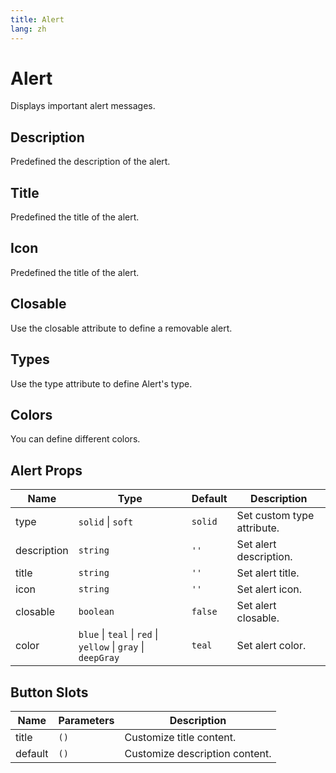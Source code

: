 ```yaml
---
title: Alert
lang: zh
---
```


# Alert

Displays important alert messages.

## Description

Predefined the description of the alert.

<demo src="../../../example/alert/description.vue"></demo>

## Title

Predefined the title of the alert.

<demo src="../../../example/alert/title.vue"></demo>

## Icon

Predefined the title of the alert.

<demo src="../../../example/alert/icon.vue"></demo>

## Closable

Use the closable attribute to define a removable alert.

<demo src="../../../example/alert/closable.vue"></demo>

## Types

Use the type attribute to define Alert's type.

<demo src="../../../example/alert/types.vue"></demo>

## Colors

You can define different colors.

<demo src="../../../example/alert/colors.vue"></demo>

## Alert Props

| Name        | Type                                                           | Default   | Description                |
| ----------- | -------------------------------------------------------------- | --------- | -------------------------- |
| type        | `solid` \| `soft`                                              | `solid`   | Set custom type attribute. |
| description | `string`                                                       | `''`      | Set alert description.     |
| title       | `string`                                                       | `''`      | Set alert title.           |
| icon        | `string`                                                       | `''`      | Set alert icon.            |
| closable    | `boolean`                                                      | `false`   | Set alert closable.        |
| color       | `blue` \| `teal` \| `red` \| `yellow` \| `gray` \| `deepGray`  | `teal`    | Set alert color.           |

## Button Slots

| Name    | Parameters | Description                    |
| ------- | ---------- | ------------------------------ |
| title   | `()`       | Customize title content.       |
| default | `()`       | Customize description content. |

